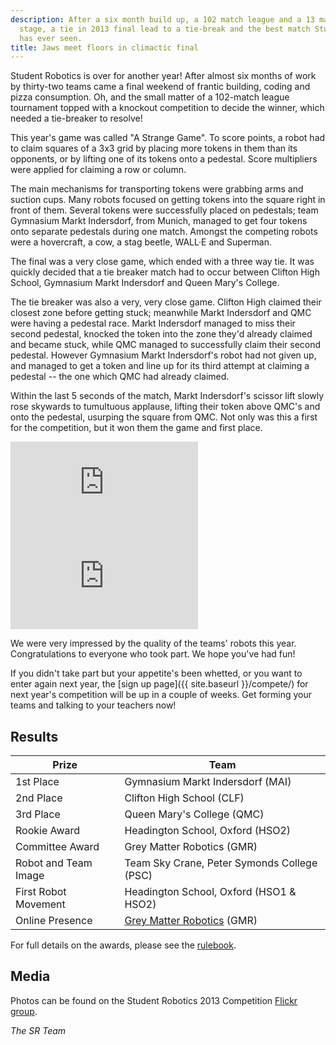 ```yaml
---
description: After a six month build up, a 102 match league and a 13 match knockout
  stage, a tie in 2013 final lead to a tie-break and the best match Student Robotics
  has ever seen.
title: Jaws meet floors in climactic final
---
```

Student Robotics is over for another year! After almost six months of work by thirty-two teams came a final weekend of 
frantic building, coding and pizza consumption. Oh, and the small matter of a 102-match league tournament topped with a 
knockout competition to decide the winner, which needed a tie-breaker to resolve!

This year's game was called "A Strange Game". To score points, a robot had to claim squares of a 3x3 grid by placing 
more tokens in them than its opponents, or by lifting one of its tokens onto a pedestal. Score multipliers were applied 
for claiming a row or column.

The main mechanisms for transporting tokens were grabbing arms and suction cups. Many robots focused on getting tokens 
into the square right in front of them. Several tokens were successfully placed on pedestals; team Gymnasium Markt
Indersdorf, from Munich, managed to get four tokens onto separate pedestals during one match. Amongst the competing
robots were a hovercraft, a cow, a stag beetle, WALL&middot;E and Superman.

The final was a very close game, which ended with a three way tie. It was quickly decided that a tie breaker match had 
to occur between Clifton High School, Gymnasium Markt Indersdorf and Queen Mary's College.

The tie breaker was also a very, very close game. Clifton High claimed their closest zone before getting stuck; 
meanwhile Markt Indersdorf and QMC were having a pedestal race. Markt Indersdorf managed to miss their second pedestal, 
knocked the token into the zone they'd already claimed and became stuck, while QMC managed to successfully claim their 
second pedestal. However Gymnasium Markt Indersdorf's robot had not given up, and managed to get a token and line up for
 its third attempt at claiming a pedestal -- the one which QMC had already claimed.

Within the last 5 seconds of the match, Markt Indersdorf's scissor lift slowly rose skywards to tumultuous applause, 
lifting their token above QMC's and onto the pedestal, usurping the square from QMC. Not only was this a first for the 
competition, but it won them the game and first place.

<!-- Video of Final -->
<iframe
  class="center video"
  src="https://www.youtube-nocookie.com/embed/5-vZzrVAVfs"
  frameborder="0"
  allowfullscreen
  >
</iframe>

<!-- Video of Tie Breaker -->
<iframe
  class="center video"
  src="https://www.youtube-nocookie.com/embed/930Pe2IwOXY"
  frameborder="0"
  allowfullscreen
  >
</iframe>

We were very impressed by the quality of the teams' robots this year. Congratulations to everyone who took part. We hope you've had fun!

If you didn't take part but your appetite's been whetted, or you want to enter again next year, the [sign up page]({{ site.baseurl }}/compete/) for next year's competition will be up in a couple of weeks. Get forming your teams and talking to your teachers now!

Results
-------

|        Prize          |            Team
|-----------------------|-----------------------------------------------
| 1st Place             | Gymnasium Markt Indersdorf (MAI)
| 2nd Place             | Clifton High School (CLF)
| 3rd Place             | Queen Mary's College (QMC)
| Rookie Award          | Headington School, Oxford (HSO2)
| Committee Award       | Grey Matter Robotics (GMR)
| Robot and Team Image  | Team Sky Crane, Peter Symonds College (PSC)
| First Robot Movement  | Headington School, Oxford (HSO1 & HSO2)
| Online Presence       | [Grey Matter Robotics](http://greymatterrobotics.com/) (GMR)

For full details on the awards, please see the [rulebook](https://studentrobotics.org/docs/resources/2013/rulebook.pdf).

Media
-----

Photos can be found on the Student Robotics 2013 Competition [Flickr group](http://www.flickr.com/groups/sr2013/).

_The SR Team_
